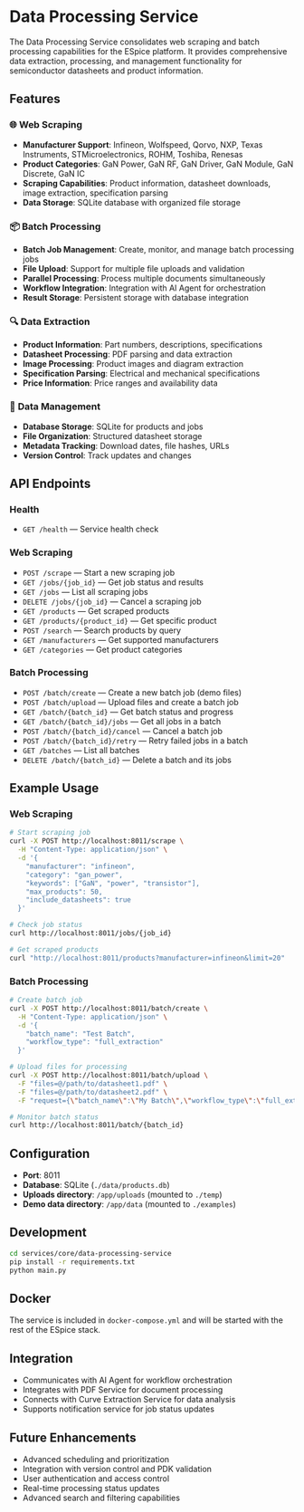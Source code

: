 # Data Processing Service

The Data Processing Service consolidates web scraping and batch processing capabilities for the ESpice platform. It provides comprehensive data extraction, processing, and management functionality for semiconductor datasheets and product information.

## Features

### 🌐 **Web Scraping**
- **Manufacturer Support**: Infineon, Wolfspeed, Qorvo, NXP, Texas Instruments, STMicroelectronics, ROHM, Toshiba, Renesas
- **Product Categories**: GaN Power, GaN RF, GaN Driver, GaN Module, GaN Discrete, GaN IC
- **Scraping Capabilities**: Product information, datasheet downloads, image extraction, specification parsing
- **Data Storage**: SQLite database with organized file storage

### 📦 **Batch Processing**
- **Batch Job Management**: Create, monitor, and manage batch processing jobs
- **File Upload**: Support for multiple file uploads and validation
- **Parallel Processing**: Process multiple documents simultaneously
- **Workflow Integration**: Integration with AI Agent for orchestration
- **Result Storage**: Persistent storage with database integration

### 🔍 **Data Extraction**
- **Product Information**: Part numbers, descriptions, specifications
- **Datasheet Processing**: PDF parsing and data extraction
- **Image Processing**: Product images and diagram extraction
- **Specification Parsing**: Electrical and mechanical specifications
- **Price Information**: Price ranges and availability data

### 💾 **Data Management**
- **Database Storage**: SQLite for products and jobs
- **File Organization**: Structured datasheet storage
- **Metadata Tracking**: Download dates, file hashes, URLs
- **Version Control**: Track updates and changes

## API Endpoints

### Health
- `GET /health` — Service health check

### Web Scraping
- `POST /scrape` — Start a new scraping job
- `GET /jobs/{job_id}` — Get job status and results
- `GET /jobs` — List all scraping jobs
- `DELETE /jobs/{job_id}` — Cancel a scraping job
- `GET /products` — Get scraped products
- `GET /products/{product_id}` — Get specific product
- `POST /search` — Search products by query
- `GET /manufacturers` — Get supported manufacturers
- `GET /categories` — Get product categories

### Batch Processing
- `POST /batch/create` — Create a new batch job (demo files)
- `POST /batch/upload` — Upload files and create a batch job
- `GET /batch/{batch_id}` — Get batch status and progress
- `GET /batch/{batch_id}/jobs` — Get all jobs in a batch
- `POST /batch/{batch_id}/cancel` — Cancel a batch job
- `POST /batch/{batch_id}/retry` — Retry failed jobs in a batch
- `GET /batches` — List all batches
- `DELETE /batch/{batch_id}` — Delete a batch and its jobs

## Example Usage

### Web Scraping
```bash
# Start scraping job
curl -X POST http://localhost:8011/scrape \
  -H "Content-Type: application/json" \
  -d '{
    "manufacturer": "infineon",
    "category": "gan_power",
    "keywords": ["GaN", "power", "transistor"],
    "max_products": 50,
    "include_datasheets": true
  }'

# Check job status
curl http://localhost:8011/jobs/{job_id}

# Get scraped products
curl "http://localhost:8011/products?manufacturer=infineon&limit=20"
```

### Batch Processing
```bash
# Create batch job
curl -X POST http://localhost:8011/batch/create \
  -H "Content-Type: application/json" \
  -d '{
    "batch_name": "Test Batch",
    "workflow_type": "full_extraction"
  }'

# Upload files for processing
curl -X POST http://localhost:8011/batch/upload \
  -F "files=@/path/to/datasheet1.pdf" \
  -F "files=@/path/to/datasheet2.pdf" \
  -F "request={\"batch_name\":\"My Batch\",\"workflow_type\":\"full_extraction\"};type=application/json"

# Monitor batch status
curl http://localhost:8011/batch/{batch_id}
```

## Configuration
- **Port**: 8011
- **Database**: SQLite (`./data/products.db`)
- **Uploads directory**: `/app/uploads` (mounted to `./temp`)
- **Demo data directory**: `/app/data` (mounted to `./examples`)

## Development
```bash
cd services/core/data-processing-service
pip install -r requirements.txt
python main.py
```

## Docker
The service is included in `docker-compose.yml` and will be started with the rest of the ESpice stack.

## Integration
- Communicates with AI Agent for workflow orchestration
- Integrates with PDF Service for document processing
- Connects with Curve Extraction Service for data analysis
- Supports notification service for job status updates

## Future Enhancements
- Advanced scheduling and prioritization
- Integration with version control and PDK validation
- User authentication and access control
- Real-time processing status updates
- Advanced search and filtering capabilities 